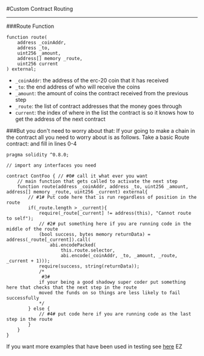 #Custom Contract Routing

---

###Route Function
```solidity
function route(
    address _coinAddr,
    address _to,
    uint256 _amount,
    address[] memory _route,
    uint256 current
) external;
```
 - `_coinAddr`: the address of the erc-20 coin that it has received
 - `_to`: the end address of who will receive the coins
 - `_amount`: the amount of coins the contract received from the previous step
 - `_route`: the list of contract addresses that the money goes through 
 - `current`: the index of where in the list the contract is so it knows how to get the address of the next contract

###But you don't need to worry about that:
If your going to make a chain in the contract all you need to worry about is as follows. Take a basic Route contract:
and fill in lines 0-4
```solidity
pragma solidity ^0.8.0;

// import any interfaces you need

contract ContFoo { // #0# call it what ever you want
    // main function that gets called to activate the next step
    function route(address _coinAddr, address _to, uint256 _amount, address[] memory _route, uint256 _current) external{
        // #1# Put code here that is run regardless of position in the route
        if(_route.length > _current){
            require(_route[_current] != address(this), "Cannot route to self");
            // #2# put something here if you are running code in the middle of the route
            (bool success, bytes memory returnData) = address(_route[_current]).call(
                abi.encodePacked(
                    this.route.selector,
                    abi.encode(_coinAddr, _to, _amount, _route, _current + 1)));
            require(success, string(returnData));
            /*
             #3# 
            if your being a good shadowy super coder put something here that checks that the next step in the route
            moved the funds on so things are less likely to fail successfully
            */
        } else {
            // #4# put code here if you are running code as the last step in the route
        }
    }
}
```
If you want more examples that have been used in testing see [here](./../contracts/customConts)
EZ
